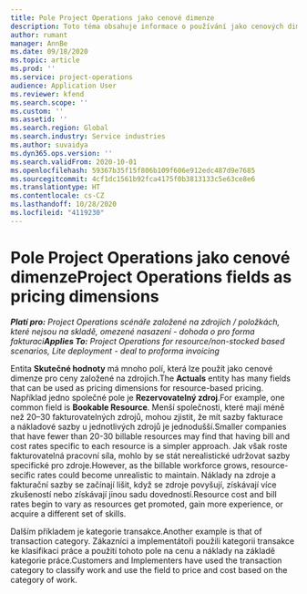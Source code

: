 ```yaml
---
title: Pole Project Operations jako cenové dimenze
description: Toto téma obsahuje informace o používání jako cenových dimenzí v Dynamics 365 Project Operations.
author: rumant
manager: AnnBe
ms.date: 09/18/2020
ms.topic: article
ms.prod: ''
ms.service: project-operations
audience: Application User
ms.reviewer: kfend
ms.search.scope: ''
ms.custom: ''
ms.assetid: ''
ms.search.region: Global
ms.search.industry: Service industries
ms.author: suvaidya
ms.dyn365.ops.version: ''
ms.search.validFrom: 2020-10-01
ms.openlocfilehash: 59367b35f15f806b109f606e912edc487d9e7685
ms.sourcegitcommit: 4cf1dc1561b92fca4175f0b3813133c5e63ce8e6
ms.translationtype: HT
ms.contentlocale: cs-CZ
ms.lasthandoff: 10/28/2020
ms.locfileid: "4119230"
---
```

# <a name="project-operations-fields-as-pricing-dimensions"></a><span data-ttu-id="3c749-103">Pole Project Operations jako cenové dimenze</span><span class="sxs-lookup"><span data-stu-id="3c749-103">Project Operations fields as pricing dimensions</span></span>

<span data-ttu-id="3c749-104">_**Platí pro:** Project Operations scénáře založené na zdrojích / položkách, které nejsou na skladě, omezené nasazení - dohoda o pro forma fakturaci_</span><span class="sxs-lookup"><span data-stu-id="3c749-104">_**Applies To:** Project Operations for resource/non-stocked based scenarios, Lite deployment - deal to proforma invoicing_</span></span>

<span data-ttu-id="3c749-105">Entita **Skutečné hodnoty** má mnoho polí, která lze použít jako cenové dimenze pro ceny založené na zdrojích.</span><span class="sxs-lookup"><span data-stu-id="3c749-105">The **Actuals** entity has many fields that can be used as pricing dimensions for resource-based pricing.</span></span> <span data-ttu-id="3c749-106">Například jedno společné pole je **Rezervovatelný zdroj**.</span><span class="sxs-lookup"><span data-stu-id="3c749-106">For example, one common field is **Bookable Resource**.</span></span> <span data-ttu-id="3c749-107">Menší společnosti, které mají méně než 20–30 fakturovatelných zdrojů, mohou zjistit, že mít sazby fakturace a nákladové sazby u jednotlivých zdrojů je jednodušší.</span><span class="sxs-lookup"><span data-stu-id="3c749-107">Smaller companies that have fewer than 20-30 billable resources may find that having bill and cost rates specific to each resource is a simpler approach.</span></span> <span data-ttu-id="3c749-108">Jak však roste fakturovatelná pracovní síla, mohlo by se stát nerealistické udržovat sazby specifické pro zdroje.</span><span class="sxs-lookup"><span data-stu-id="3c749-108">However, as the billable workforce grows, resource-secific rates could become unrealistic to maintain.</span></span> <span data-ttu-id="3c749-109">Náklady na zdroje a fakturační sazby se začínají lišit, když se zdroje povyšují, získávají více zkušeností nebo získávají jinou sadu dovedností.</span><span class="sxs-lookup"><span data-stu-id="3c749-109">Resource cost and bill rates begin to vary as resources get promoted, gain more experience, or acquire a different set of skills.</span></span> 

<span data-ttu-id="3c749-110">Dalším příkladem je kategorie transakce.</span><span class="sxs-lookup"><span data-stu-id="3c749-110">Another example is that of transaction category.</span></span> <span data-ttu-id="3c749-111">Zákazníci a implementátoři použili kategorii transakce ke klasifikaci práce a použití tohoto pole na cenu a náklady na základě kategorie práce.</span><span class="sxs-lookup"><span data-stu-id="3c749-111">Customers and Implementers have used the transaction category to classify work and use the field to price and cost based on the category of work.</span></span>
